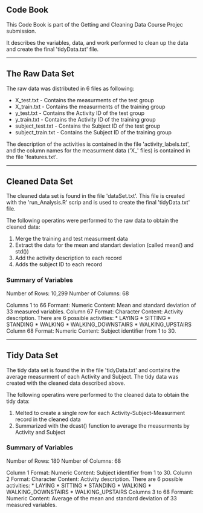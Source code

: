 ## Code Book

This Code Book is part of the Getting and Cleaning Data Course Projec submission.

It describes the variables, data, and work performed to clean up the data and create the final 'tidyData.txt' file.

---

## The Raw Data Set

The raw data was distributed in 6 files as following:

* X_test.txt 		- Contains the measurments of the test group
* X_train.txt 		- Contains the measurments of the training group
* y_test.txt 		- Contains the Activity ID of the test group 
* y_train.txt 		- Contains the Activity ID of the training group 
* subject_test.txt 	- Contains the Subject ID of the test group
* subject_train.txt 	- Contains the Subject ID of the training group

The description of the activities is contained in the file 'activity_labels.txt', and the column names for the measurment data ('X_' files) is contained in the file 'features.txt'.

---

## Cleaned Data Set

The cleaned data set is found in the file 'dataSet.txt'. This file is created with the 'run_Analysis.R' scrip and is used to create the final 'tidyData.txt' file.

The following operatins were performed to the raw data to obtain the cleaned data:
1. Merge the training and test measurment data
2. Extract the data for the mean and standart deviation (called mean() and std())
3. Add the activity description to each record
4. Adds the subject ID to each record

### Summary of Variables

Number of Rows:		10,299
Number of Columns:	68

Columns 1 to 66 
 Formant: Numeric
 Content: Mean and standard deviation of 33 measured variables.
Column 67 
 Format:  Character
 Content: Activity description. There are 6 possible activities:
	* LAYING
	* SITTING
	* STANDING
	* WALKING
	* WALKING_DOWNSTAIRS
	* WALKING_UPSTAIRS
Column 68 
 Format:  Numeric
 Content: Subject identifier from 1 to 30.

---

## Tidy Data Set

The tidy data set is found the in the file 'tidyData.txt' and contains the average measurment of each Activity and Subject. The tidy data was created with the cleaned data described above.

The following operatins were performed to the cleaned data to obtain the tidy data:
1. Melted to create a single row for each Activity-Subject-Measurment record in the cleaned data
2. Summarized with the dcast() function to average the measurments by Activity and Subject

### Summary of Variables

Number of Rows:		180
Number of Columns:	68

Column 1 
 Format:  Numeric
 Content: Subject identifier from 1 to 30.
Column 2 
 Format:  Character
 Content: Activity description. There are 6 possible activities:
	* LAYING
	* SITTING
	* STANDING
	* WALKING
	* WALKING_DOWNSTAIRS
	* WALKING_UPSTAIRS
Columns 3 to 68
 Formant: Numeric
 Content: Average of the mean and standard deviation of 33 measured variables.